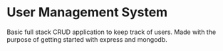 # User Management System
Basic full stack CRUD application to keep track of users. Made with the purpose of getting started with express and mongodb.
